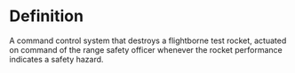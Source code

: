# Definition

A command control system that destroys a flightborne test rocket,
actuated on command of the range safety officer whenever the rocket
performance indicates a safety hazard.
